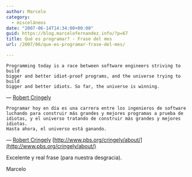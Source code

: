 ```yaml
---
author: Marcelo
category:
  - misceláneos
date: "2007-06-14T14:34:00+00:00"
guid: https://blog.marcelofernandez.info/?p=67
title: Qué es programar? - Frase del mes
url: /2007/06/que-es-programar-frase-del-mes/

---
```

```
Programming today is a race between software engineers striving to build
bigger and better idiot-proof programs, and the universe trying to build
bigger and better idiots. So far, the universe is winning.
```

 — [Robert Cringely](http://en.wikipedia.org/wiki/Robert_Cringely)

```
Programar hoy en día es una carrera entre los ingenieros de software
luchando para construir más grandes y mejores programas a prueba de
idiotas, y el universo tratando de construir más grandes y mejores idiotas.
Hasta ahora, el universo está ganando.
```

 — [Robert Cringely](http://en.wikipedia.org/wiki/Robert_Cringely) [http://www.pbs.org/cringely/about/](http://www.pbs.org/cringely/about/)

Excelente y real frase (para nuestra desgracia).

Marcelo
